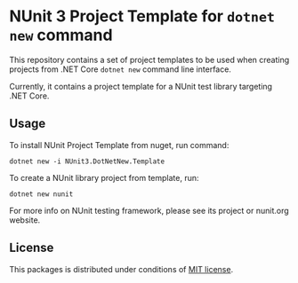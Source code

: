NUnit 3 Project Template for `dotnet new` command
=================================================

This repository contains a set of project templates to be used when creating projects from .NET Core `dotnet new` command line interface.

Currently, it contains a project template for a NUnit test library targeting .NET Core.

Usage
-----

To install NUnit Project Template from nuget, run command:

```
dotnet new -i NUnit3.DotNetNew.Template
```

To create a NUnit library project from template, run:

```
dotnet new nunit
```

For more info on NUnit testing framework, please see its project or nunit.org website.

License
-------

This packages is distributed under conditions of [MIT license](LICENSE).

